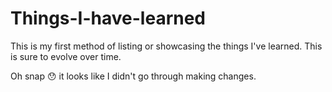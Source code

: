 # Things-I-have-learned
This is my first method of listing or showcasing the things I've learned. This is sure to evolve over time. 

Oh snap 😯 it looks like I didn't go through making changes. 

